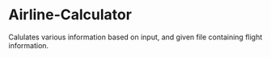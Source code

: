 # Airline-Calculator

Calulates various information based on input, and given file containing flight information.
